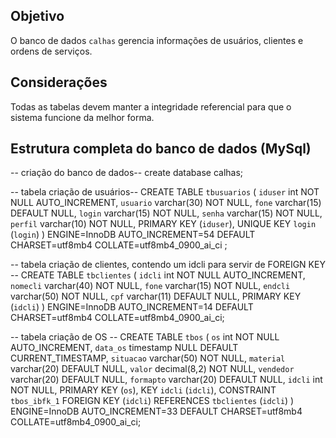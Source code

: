 ## Objetivo
O banco de dados `calhas` gerencia informações de usuários, clientes e ordens de serviços.
 
## Considerações
Todas as tabelas devem manter a integridade referencial para que o sistema funcione da melhor forma.

## Estrutura completa do banco de dados (MySql)
 -- criação do banco de dados--
 create database calhas;
 
 -- tabela criação de usuários--
  CREATE TABLE `tbusuarios` (
  `iduser` int NOT NULL AUTO_INCREMENT,
  `usuario` varchar(30) NOT NULL,
  `fone` varchar(15) DEFAULT NULL,
  `login` varchar(15) NOT NULL,
  `senha` varchar(15) NOT NULL,
  `perfil` varchar(10) NOT NULL,
  PRIMARY KEY (`iduser`),
  UNIQUE KEY `login` (`login`)
) ENGINE=InnoDB AUTO_INCREMENT=54 DEFAULT CHARSET=utf8mb4 COLLATE=utf8mb4_0900_ai_ci ;


 -- tabela criação de clientes, contendo um idcli para servir de FOREIGN KEY --
 CREATE TABLE `tbclientes` (
  `idcli` int NOT NULL AUTO_INCREMENT,
  `nomecli` varchar(40) NOT NULL,
  `fone` varchar(15) NOT NULL,
  `endcli` varchar(50) NOT NULL,
  `cpf` varchar(11) DEFAULT NULL,
  PRIMARY KEY (`idcli`)
) ENGINE=InnoDB AUTO_INCREMENT=14 DEFAULT CHARSET=utf8mb4 COLLATE=utf8mb4_0900_ai_ci;


-- tabela criação de OS --
 CREATE TABLE `tbos` (
  `os` int NOT NULL AUTO_INCREMENT,
  `data_os` timestamp NULL DEFAULT CURRENT_TIMESTAMP,
  `situacao` varchar(50) NOT NULL,
  `material` varchar(20) DEFAULT NULL,
  `valor` decimal(8,2) NOT NULL,
  `vendedor` varchar(20) DEFAULT NULL,
  `formapto` varchar(20) DEFAULT NULL,
  `idcli` int NOT NULL,
  PRIMARY KEY (`os`),
  KEY `idcli` (`idcli`),
  CONSTRAINT `tbos_ibfk_1` FOREIGN KEY (`idcli`) REFERENCES `tbclientes` (`idcli`)
) ENGINE=InnoDB AUTO_INCREMENT=33 DEFAULT CHARSET=utf8mb4 COLLATE=utf8mb4_0900_ai_ci;
